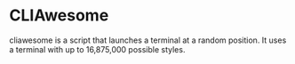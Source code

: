 # CLIAwesome
cliawesome is a script that launches a terminal at a random position.
It uses a terminal with up to 16,875,000 possible styles.

